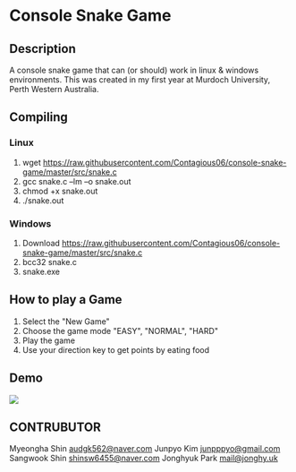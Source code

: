 # Console Snake Game

## Description ##
A console snake game that can (or should) work in linux & windows environments.
This was created in my first year at Murdoch University, Perth Western Australia.

## Compiling ##

### Linux ###
1. wget https://raw.githubusercontent.com/Contagious06/console-snake-game/master/src/snake.c
2. gcc snake.c –lm –o snake.out
3. chmod +x snake.out
4. ./snake.out

### Windows ###
1. Download https://raw.githubusercontent.com/Contagious06/console-snake-game/master/src/snake.c
2. bcc32 snake.c
3. snake.exe

## How to play a Game
1. Select the "New Game"
2. Choose the game mode "EASY", "NORMAL", "HARD"
3. Play the game
4. Use your direction key to get points by eating food

## Demo ##
![](http://i.imgur.com/0wHxRNZ.gif)

## CONTRUBUTOR
Myeongha Shin audgk562@naver.com
Junpyo Kim junpppyo@gmail.com
Sangwook Shin shinsw6455@naver.com
Jonghyuk Park mail@jonghy.uk
